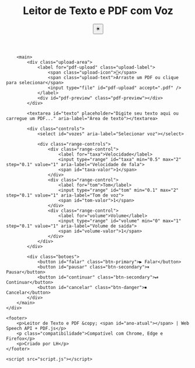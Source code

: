 <!DOCTYPE html>
<html lang="pt-BR">
<head>
    <meta charset="UTF-8">
    <meta name="viewport" content="width=device-width, initial-scale=1.0">
    <title>Leitor de Texto e PDF com Voz</title>
    <link rel="stylesheet" href="style.css">
    <script src="https://cdnjs.cloudflare.com/ajax/libs/pdf.js/3.4.120/pdf.min.js"></script>
</head>
<body>
    <div class="container">
        <header>
            <h1>Leitor de Texto e PDF com Voz</h1>
            <button id="tema-toggle" aria-label="Alternar tema">☀️</button>
        </header>
        
        <main>
            <div class="upload-area">
                <label for="pdf-upload" class="upload-label">
                    <span class="upload-icon">📄</span>
                    <span class="upload-text">Arraste um PDF ou clique para selecionar</span>
                    <input type="file" id="pdf-upload" accept=".pdf" />
                </label>
                <div id="pdf-preview" class="pdf-preview"></div>
            </div>
            
            <textarea id="texto" placeholder="Digite seu texto aqui ou carregue um PDF..." aria-label="Área de texto"></textarea>
            
            <div class="controls">
                <select id="vozes" aria-label="Selecionar voz"></select>
                
                <div class="range-controls">
                    <div class="range-control">
                        <label for="taxa">Velocidade</label>
                        <input type="range" id="taxa" min="0.5" max="2" step="0.1" value="1" aria-label="Velocidade de fala">
                        <span id="taxa-valor">1</span>
                    </div>
                    <div class="range-control">
                        <label for="tom">Tom</label>
                        <input type="range" id="tom" min="0.1" max="2" step="0.1" value="1" aria-label="Tom de voz">
                        <span id="tom-valor">1</span>
                    </div>
                    <div class="range-control">
                        <label for="volume">Volume</label>
                        <input type="range" id="volume" min="0" max="1" step="0.1" value="1" aria-label="Volume de saída">
                        <span id="volume-valor">1</span>
                    </div>
                </div>
            </div>
            
            <div class="botoes">
                <button id="falar" class="btn-primary">▶️ Falar</button>
                <button id="pausar" class="btn-secondary">⏸ Pausar</button>
                <button id="continuar" class="btn-secondary">⏯ Continuar</button>
                <button id="cancelar" class="btn-danger">⏹ Cancelar</button>
            </div>
        </main>
    </div>

    <footer>
        <p>Leitor de Texto e PDF &copy; <span id="ano-atual"></span> | Web Speech API + PDF.js</p>
        <p class="compatibilidade">Compatível com Chrome, Edge e Firefox</p>
        <p>Criado por LH</p>
    </footer>

    <script src="script.js"></script>
</body>
</html>
